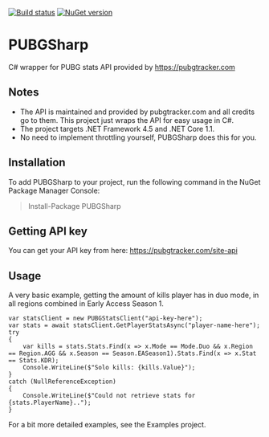[![Build status](https://ci.appveyor.com/api/projects/status/hb3fiwht7531imv6?svg=true)](https://ci.appveyor.com/project/eklypss/pubgsharp)
[![NuGet version](https://badge.fury.io/nu/PUBGSharp.svg)](https://badge.fury.io/nu/PUBGSharp)

# PUBGSharp
C# wrapper for PUBG stats API provided by https://pubgtracker.com

## Notes
* The API is maintained and provided by pubgtracker.com and all credits go to them. This project just wraps the API for easy usage in C#.
* The project targets .NET Framework 4.5 and .NET Core 1.1.
* No need to implement throttling yourself, PUBGSharp does this for you.

## Installation
To add PUBGSharp to your project, run the following command in the NuGet Package Manager Console:
>Install-Package PUBGSharp

## Getting API key
You can get your API key from here: https://pubgtracker.com/site-api

## Usage
A very basic example, getting the amount of kills player has in duo mode, in all regions combined in Early Access Season 1.
```
var statsClient = new PUBGStatsClient("api-key-here");
var stats = await statsClient.GetPlayerStatsAsync("player-name-here");
try
{
    var kills = stats.Stats.Find(x => x.Mode == Mode.Duo && x.Region == Region.AGG && x.Season == Season.EASeason1).Stats.Find(x => x.Stat == Stats.KDR);
    Console.WriteLine($"Solo kills: {kills.Value}");
}
catch (NullReferenceException)
{
    Console.WriteLine($"Could not retrieve stats for {stats.PlayerName}..");
}
```
For a bit more detailed examples, see the Examples project.
